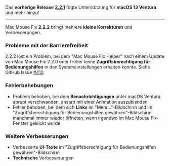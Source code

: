 Das **vorherige Release** [**2.2.1**](https://github.com/noah-nuebling/mac-mouse-fix/releases/tag/2.2.1) fügte Unterstützung für **macOS 13 Ventura** und mehr hinzu!

---

Mac Mouse Fix **2.2.2** bringt mehrere **kleine Korrekturen** und Verbesserungen.

### Probleme mit der Barrierefreiheit

2.2.2 löst ein Problem, bei dem "Mac Mouse Fix Helper" nach einem Update von Mac Mouse Fix 2.2.0 oder früher keine **Zugriffsberechtigung für Bedienungshilfen** in den Systemeinstellungen erhalten konnte. Siehe GitHub Issue [#412](https://github.com/noah-nuebling/mac-mouse-fix/issues/412).

### Fehlerbehebungen

- Problem behoben, bei dem **Benachrichtigungen** unter macOS Ventura abrupt verschwanden, anstatt mit einer Animation auszublenden
- Fehler behoben, bei dem sich **Links** im "Mehr..."-Bildschirm und im "Zugriffsberechtigung für Bedienungshilfen gewähren"-Bildschirm manchmal immer wieder öffneten, wenn irgendwo im Mac Mouse Fix-Fenster geklickt wurde

### Weitere Verbesserungen

- Verbesserte **UI-Texte** im "Zugriffsberechtigung für Bedienungshilfen gewähren"-Bildschirm
- **Technische** Verbesserungen